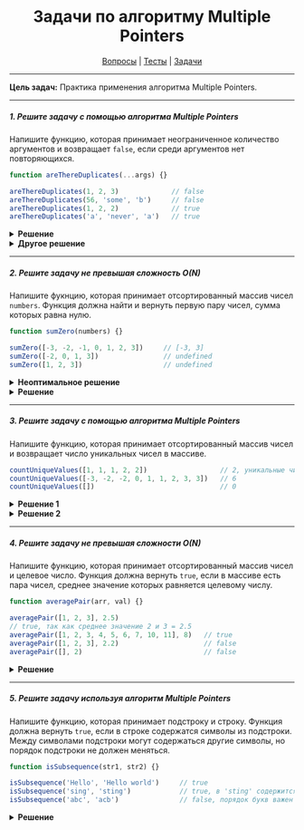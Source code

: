 <div align="center">

# Задачи по алгоритму Multiple Pointers

[Вопросы](https://github.com/dollaween/javascript-questions)
|
[Тесты](https://github.com/dollaween/javascript-tests)
|
[Задачи](https://github.com/dollaween/javascript-tasks)

</div>

---

**Цель задач:** Практика применения алгоритма Multiple Pointers.

---

##### 1. Решите задачу с помощью алгоритма Multiple Pointers
Напишите функцию, которая принимает неограниченное количество аргументов и возвращает `false`, если среди аргументов нет повторяющихся.

```javascript
function areThereDuplicates(...args) {}

areThereDuplicates(1, 2, 3)             // false
areThereDuplicates(56, 'some', 'b')     // false
areThereDuplicates(1, 2, 2)             // true
areThereDuplicates('a', 'never', 'a')   // true
```

<details><summary><b>Решение</b></summary>
<p>

Сложность: O(N log N).

```javascript
function areThereDuplicates(...args) {
  args = args.sort();

  let i = 0;

  for (let k = 1; k < args.length; i++, k++) {
    if (args[i] === args[k]) {
      return true
    }
  }

  return false
}
```

</p>
</details>

<details><summary><b>Другое решение</b></summary>
<p>
Решение через `Set`.

```javascript
function areThereDuplicates() {
  return new Set(arguments).size !== arguments.length
}
```

</p>
</details>

---

##### 2. Решите задачу не превышая сложность O(N)
Напишите фукнцию, которая принимает отсортированный массив чисел `numbers`. Функция должна найти и вернуть первую пару чисел, сумма которых равна нулю.

```javascript
function sumZero(numbers) {}

sumZero([-3, -2, -1, 0, 1, 2, 3])     // [-3, 3]
sumZero([-2, 0, 1, 3])                // undefined
sumZero([1, 2, 3])                    // undefined
```

<details><summary><b>Неоптимальное решение</b></summary>
<p>

```javascript
function sumZero(numbers) {
  for (let i = 0; i < numbers.length; i++)
    for (let k = i + 1; k < numbers.length; k++)
      if (numbers[i] + numbers[k] === 0)
        return [numbers[i], numbers[k]]
}
```

</p>
</details>

<details><summary><b>Решение</b></summary>
<p>

Сложность: O(N)

```javascript
function sumZero(numbers) {
  let left = 0
  let right = numbers.length - 1

  while (left < right) {
    let sum = numbers[left] + numbers[right]

    if (sum === 0) return [numbers[left], numbers[right]]
    else if (sum < 0) left++
    else right--
  }
}
```

</p>
</details>

---

##### 3. Решите задачу с помощью алгоритма Multiple Pointers
Напишите функцию, которая принимает отсортированный массив чисел и возвращает число уникальных чисел в массиве.

```javascript
countUniqueValues([1, 1, 1, 2, 2])                  // 2, уникальные числа — 1, 2
countUniqueValues([-3, -2, -2, 0, 1, 1, 2, 3, 3])   // 6
countUniqueValues([])                               // 0
```

<details><summary><b>Решение 1</b></summary>
<p>

```javascript
function countUniqValues(arr) {
  if (arr.length === 0) return 0

  let count = 1
  let i = 0
  for (let k = 1; k < arr.length; i++, k++) {
    if (arr[i] !== arr[k]) {
      count += 1
    }
  }

  return count
}
```

</p>
</details>

<details><summary><b>Решение 2</b></summary>
<p>

```javascript
function countUniqValues(arr) {
  if (arr.length === 0) return 0

  let i = 0
  for (let k = 1; k < arr.length; k++)
    if (arr[i] !== arr[k])
      arr[++i] = arr[k]

  return i + 1
}
```

</p>
</details>

---

##### 4. Решите задачу не превышая сложности O(N)
Напишите функцию, которая принимает отсортированный массив чисел и целевое число. Функция должна вернуть `true`, если в массиве есть пара чисел, среднее значение которых равняется целевому числу.

```javascript
function averagePair(arr, val) {}

averagePair([1, 2, 3], 2.5)
// true, так как среднее значение 2 и 3 = 2.5
averagePair([1, 2, 3, 4, 5, 6, 7, 10, 11], 8)   // true
averagePair([1, 2, 3], 2.2)                     // false
averagePair([], 2)                              // false

```

<details><summary><b>Решение</b></summary>
<p>

* **Сложность**: O(N)
* **Алгоритм**: Multiple Pointers

```javascript
function averagePair(arr, val) {
  let left = 0
  let right = arr.length - 1

  while (left < right) {
    let average = (arr[left] + arr[right]) / 2

    if (average === val) return true
    else if (average < val) left++
    else right++
  }

  return false
}
```

</p>
</details>

---

##### 5. Решите задачу используя алгоритм Multiple Pointers
Напишите функцию, которая принимает подстроку и строку. Функция должна вернуть `true`, если в строке содержатся символы из подстроки. Между символами подстроки могут содержаться другие символы, но порядок подстроки не должен меняться.

```javascript
function isSubsequence(str1, str2) {}

isSubsequence('Hello', 'Hello world')     // true
isSubsequence('sing', 'sting')            // true, в 'sting' содержится 'sing'
isSubsequence('abc', 'acb')               // false, порядок букв важен
```

<details><summary><b>Решение</b></summary>
<p>

* **Сложность**: O(A + B)
* **Алгоритм**: Multiple Pointers

```javascript
function isSubsequence(str1, str2) {
  if (!str1) return true

  let i = 0
  for (let k = 0; k < str2.length; k++) {
    if (i === str1.length - 1) return true
    if (str1[i] === str2[k]) i++
  }

  return false
}
```

</p>
</details>
